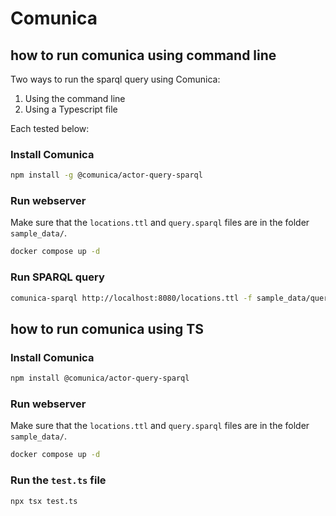 # Comunica

## how to run comunica using command line
Two ways to run the sparql query using Comunica:
1. Using the command line
2. Using a Typescript file

Each tested below:

### Install Comunica
```bash
npm install -g @comunica/actor-query-sparql
```

### Run webserver
Make sure that the `locations.ttl` and `query.sparql` files are in the folder `sample_data/`.
```bash
docker compose up -d
```

### Run SPARQL query
```bash
comunica-sparql http://localhost:8080/locations.ttl -f sample_data/query.sparql
```


## how to run comunica using TS
### Install Comunica
```bash
npm install @comunica/actor-query-sparql
```

### Run webserver
Make sure that the `locations.ttl` and `query.sparql` files are in the folder `sample_data/`.
```bash
docker compose up -d
```

### Run the `test.ts` file
```bash
npx tsx test.ts
```
